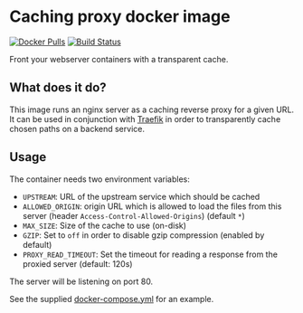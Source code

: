 # Caching proxy docker image

[![Docker Pulls](https://img.shields.io/docker/pulls/decentralize/caching-proxy.svg)](https://hub.docker.com/r/decentralize/caching-proxy)
[![Build Status](https://ci.strahlungsfrei.de/api/badges/djmaze/docker-caching-proxy/status.svg)](https://ci.strahlungsfrei.de/djmaze/docker-caching-proxy)

Front your webserver containers with a transparent cache.

## What does it do?

This image runs an nginx server as a caching reverse proxy for a given URL. It can be used in conjunction with [Traefik](https://github.com/containous/traefik) in order to transparently cache chosen paths on a backend service.

## Usage

The container needs two environment variables:

* `UPSTREAM`: URL of the upstream service which should be cached
* `ALLOWED_ORIGIN`: origin URL which is allowed to load the files from this server (header `Access-Control-Allowed-Origins`) (default `*`)
* `MAX_SIZE`: Size of the cache to use (on-disk)
* `GZIP`: Set to `off` in order to disable gzip compression (enabled by default)
* `PROXY_READ_TIMEOUT`: Set the timeout for reading a response from the proxied server (default: 120s)

The server will be listening on port 80.

See the supplied [docker-compose.yml](docker-compose.yml) for an example.
